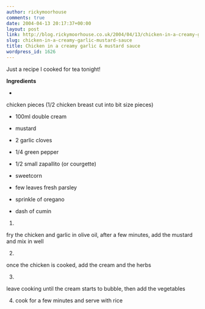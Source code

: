 ```yaml
---
author: rickymoorhouse
comments: true
date: 2004-04-13 20:17:37+00:00
layout: post
link: http://blog.rickymoorhouse.co.uk/2004/04/13/chicken-in-a-creamy-garlic-mustard-sauce/
slug: chicken-in-a-creamy-garlic-mustard-sauce
title: Chicken in a creamy garlic & mustard sauce
wordpress_id: 1626
---
```


Just a recipe I cooked for tea tonight!
  

  

**Ingredients**




  * 
chicken pieces (1/2 chicken breast cut into bit size pieces)



  * 100ml double cream


  * mustard


  * 2 garlic cloves


  * 1/4 green pepper


  * 1/2 small zapallito (or courgette)


  * sweetcorn


  * few leaves fresh parsley


  * sprinkle of oregano


  * dash of cumin




  1. 
fry the chicken and garlic in olive oil, after a few minutes, add the mustard and mix in well



  2. 
once the chicken is cooked, add the cream and the herbs



  3. 
leave cooking until the cream starts to bubble, then add the vegetables



  4. cook for a few minutes and serve with rice


